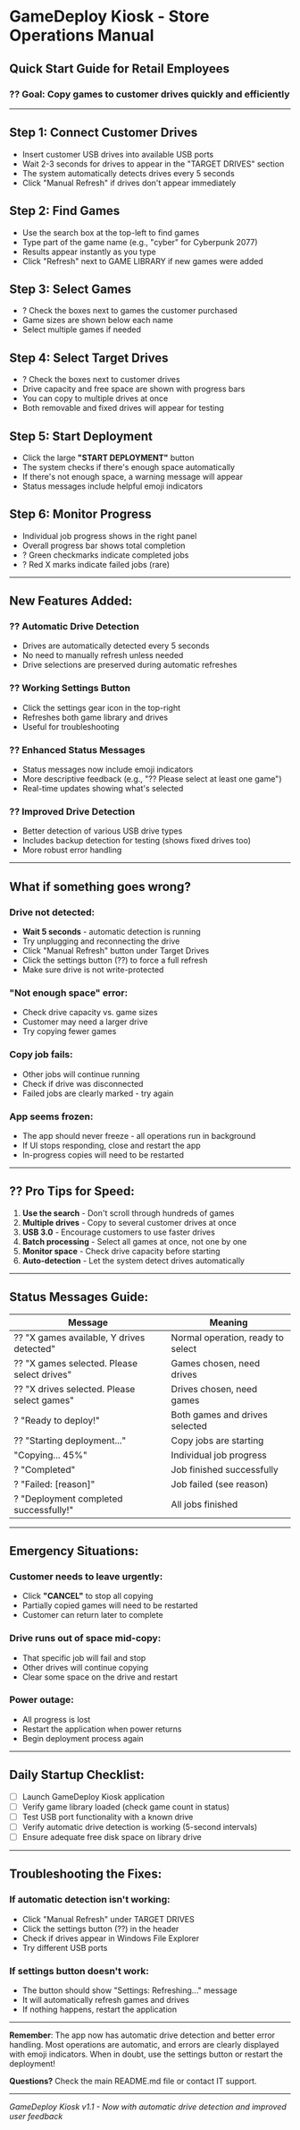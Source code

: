 # GameDeploy Kiosk - Store Operations Manual

## Quick Start Guide for Retail Employees

### ?? **Goal**: Copy games to customer drives quickly and efficiently

---

## **Step 1: Connect Customer Drives**
- Insert customer USB drives into available USB ports
- Wait 2-3 seconds for drives to appear in the "TARGET DRIVES" section
- The system automatically detects drives every 5 seconds
- Click "Manual Refresh" if drives don't appear immediately

## **Step 2: Find Games**
- Use the search box at the top-left to find games
- Type part of the game name (e.g., "cyber" for Cyberpunk 2077)
- Results appear instantly as you type
- Click "Refresh" next to GAME LIBRARY if new games were added

## **Step 3: Select Games**
- ? Check the boxes next to games the customer purchased
- Game sizes are shown below each name
- Select multiple games if needed

## **Step 4: Select Target Drives**
- ? Check the boxes next to customer drives
- Drive capacity and free space are shown with progress bars
- You can copy to multiple drives at once
- Both removable and fixed drives will appear for testing

## **Step 5: Start Deployment**
- Click the large **"START DEPLOYMENT"** button
- The system checks if there's enough space automatically
- If there's not enough space, a warning message will appear
- Status messages include helpful emoji indicators

## **Step 6: Monitor Progress**
- Individual job progress shows in the right panel
- Overall progress bar shows total completion
- ? Green checkmarks indicate completed jobs
- ? Red X marks indicate failed jobs (rare)

---

## **New Features Added:**

### **?? Automatic Drive Detection**
- Drives are automatically detected every 5 seconds
- No need to manually refresh unless needed
- Drive selections are preserved during automatic refreshes

### **?? Working Settings Button**
- Click the settings gear icon in the top-right
- Refreshes both game library and drives
- Useful for troubleshooting

### **?? Enhanced Status Messages**
- Status messages now include emoji indicators
- More descriptive feedback (e.g., "?? Please select at least one game")
- Real-time updates showing what's selected

### **?? Improved Drive Detection**
- Better detection of various USB drive types
- Includes backup detection for testing (shows fixed drives too)
- More robust error handling

---

## **What if something goes wrong?**

### **Drive not detected:**
- **Wait 5 seconds** - automatic detection is running
- Try unplugging and reconnecting the drive
- Click "Manual Refresh" button under Target Drives
- Click the settings button (??) to force a full refresh
- Make sure drive is not write-protected

### **"Not enough space" error:**
- Check drive capacity vs. game sizes
- Customer may need a larger drive
- Try copying fewer games

### **Copy job fails:**
- Other jobs will continue running
- Check if drive was disconnected
- Failed jobs are clearly marked - try again

### **App seems frozen:**
- The app should never freeze - all operations run in background
- If UI stops responding, close and restart the app
- In-progress copies will need to be restarted

---

## **?? Pro Tips for Speed:**

1. **Use the search** - Don't scroll through hundreds of games
2. **Multiple drives** - Copy to several customer drives at once
3. **USB 3.0** - Encourage customers to use faster drives
4. **Batch processing** - Select all games at once, not one by one
5. **Monitor space** - Check drive capacity before starting
6. **Auto-detection** - Let the system detect drives automatically

---

## **Status Messages Guide:**

| Message | Meaning |
|---------|---------|
| ?? "X games available, Y drives detected" | Normal operation, ready to select |
| ?? "X games selected. Please select drives" | Games chosen, need drives |
| ?? "X drives selected. Please select games" | Drives chosen, need games |
| ? "Ready to deploy!" | Both games and drives selected |
| ?? "Starting deployment..." | Copy jobs are starting |
| "Copying... 45%" | Individual job progress |
| ? "Completed" | Job finished successfully |
| ? "Failed: [reason]" | Job failed (see reason) |
| ? "Deployment completed successfully!" | All jobs finished |

---

## **Emergency Situations:**

### **Customer needs to leave urgently:**
- Click **"CANCEL"** to stop all copying
- Partially copied games will need to be restarted
- Customer can return later to complete

### **Drive runs out of space mid-copy:**
- That specific job will fail and stop
- Other drives will continue copying
- Clear some space on the drive and restart

### **Power outage:**
- All progress is lost
- Restart the application when power returns
- Begin deployment process again

---

## **Daily Startup Checklist:**

- [ ] Launch GameDeploy Kiosk application
- [ ] Verify game library loaded (check game count in status)
- [ ] Test USB port functionality with a known drive
- [ ] Verify automatic drive detection is working (5-second intervals)
- [ ] Ensure adequate free disk space on library drive

---

## **Troubleshooting the Fixes:**

### **If automatic detection isn't working:**
- Click "Manual Refresh" under TARGET DRIVES
- Click the settings button (??) in the header
- Check if drives appear in Windows File Explorer
- Try different USB ports

### **If settings button doesn't work:**
- The button should show "Settings: Refreshing..." message
- It will automatically refresh games and drives
- If nothing happens, restart the application

---

**Remember**: The app now has automatic drive detection and better error handling. Most operations are automatic, and errors are clearly displayed with emoji indicators. When in doubt, use the settings button or restart the deployment!

**Questions?** Check the main README.md file or contact IT support.

---
*GameDeploy Kiosk v1.1 - Now with automatic drive detection and improved user feedback*